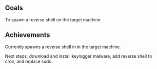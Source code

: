 ## Goals

To spawn a reverse shell on the target machine

## Achievements

Currently spawns a reverse shell in in the target machine. 

Next steps, download and install keylogger malware, add reverse shell to cron, and replace sudo. 